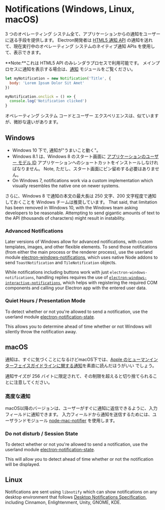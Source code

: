 # Notifications (Windows, Linux, macOS)

3 つのオペレーティング システム全て、アプリケーションからの通知をユーザーに送る手段を提供します。 Electron開発者は [HTML5 通知 API](https://notifications.spec.whatwg.org/) の通知を送れて、現在実行中のオペレーティング システムのネイティブ通知 APIs を使用して、表示できます。

**Note:**これは HTML5 API のみレンダラプロセスで利用可能です。 メインプロセスに通知を表示する場合は、[通知](../api/notification.md) モジュールをご覧ください。

```javascript
let myNotification = new Notification('Title', {
  body: 'Lorem Ipsum Dolor Sit Amet'
})

myNotification.onclick = () => {
  console.log('Notification clicked')
}
```

オペレーティング システム コードとユーザー エクスペリエンスは、似ていますが、微妙な違いがあります。

## Windows

* Windows 10 下で, 通知が"うまいこと動く"。
* Windows 8.1 は、Windows 8 のスタート画面に [アプリケーションのユーザー モデル ID](https://msdn.microsoft.com/en-us/library/windows/desktop/dd378459(v=vs.85).aspx) アプリケーションへのショートカットをインストールしなければなりません。 Note, ただし、スタート画面にピン留めする必要はありません。
* On Windows 7, notifications work via a custom implementation which visually resembles the native one on newer systems.

さらに、Windows 8 で通知の本文の最大長は 250 文字、200 文字程度で通知しておくことを Windows チームは推奨しています。 That said, that limitation has been removed in Windows 10, with the Windows team asking developers to be reasonable. Attempting to send gigantic amounts of text to the API (thousands of characters) might result in instability.

### Advanced Notifications

Later versions of Windows allow for advanced notifications, with custom templates, images, and other flexible elements. To send those notifications (from either the main process or the renderer process), use the userland module [electron-windows-notifications](https://github.com/felixrieseberg/electron-windows-notifications), which uses native Node addons to send `ToastNotification` and `TileNotification` objects.

While notifications including buttons work with just `electron-windows-notifications`, handling replies requires the use of [`electron-windows-interactive-notifications`](https://github.com/felixrieseberg/electron-windows-interactive-notifications), which helps with registering the required COM components and calling your Electron app with the entered user data.

### Quiet Hours / Presentation Mode

To detect whether or not you're allowed to send a notification, use the userland module [electron-notification-state](https://github.com/felixrieseberg/electron-notification-state).

This allows you to determine ahead of time whether or not Windows will silently throw the notification away.

## macOS

通知は、すぐに気づくことになるけどmacOS下では、[Apple のヒューマンインターフェイスガイドラインに関する通知](https://developer.apple.com/library/mac/documentation/UserExperience/Conceptual/OSXHIGuidelines/NotificationCenter.html)を素直に読んだほうがいい でしょう。

通知サイズが 256 バイトに限定されて、その制限を超えると切り捨てられることに注意してください。

### 高度な通知

macOS以降のバージョンは、ユーザーがすぐに通知に返信できるように、入力フィールドに通知できます。 入力フィールドから通知を送信するためには、ユーザランドモジュール [node-mac-notifier](https://github.com/CharlieHess/node-mac-notifier) を使用します。

### Do not disturb / Session State

To detect whether or not you're allowed to send a notification, use the userland module [electron-notification-state](https://github.com/felixrieseberg/electron-notification-state).

This will allow you to detect ahead of time whether or not the notification will be displayed.

## Linux

Notifications are sent using `libnotify` which can show notifications on any desktop environment that follows [Desktop Notifications Specification](https://developer.gnome.org/notification-spec/), including Cinnamon, Enlightenment, Unity, GNOME, KDE.